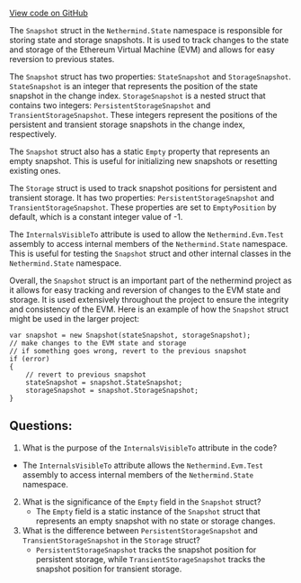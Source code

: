 [View code on GitHub](https://github.com/nethermindeth/nethermind/Nethermind.State/Snapshot.cs)

The `Snapshot` struct in the `Nethermind.State` namespace is responsible for storing state and storage snapshots. It is used to track changes to the state and storage of the Ethereum Virtual Machine (EVM) and allows for easy reversion to previous states.

The `Snapshot` struct has two properties: `StateSnapshot` and `StorageSnapshot`. `StateSnapshot` is an integer that represents the position of the state snapshot in the change index. `StorageSnapshot` is a nested struct that contains two integers: `PersistentStorageSnapshot` and `TransientStorageSnapshot`. These integers represent the positions of the persistent and transient storage snapshots in the change index, respectively.

The `Snapshot` struct also has a static `Empty` property that represents an empty snapshot. This is useful for initializing new snapshots or resetting existing ones.

The `Storage` struct is used to track snapshot positions for persistent and transient storage. It has two properties: `PersistentStorageSnapshot` and `TransientStorageSnapshot`. These properties are set to `EmptyPosition` by default, which is a constant integer value of -1.

The `InternalsVisibleTo` attribute is used to allow the `Nethermind.Evm.Test` assembly to access internal members of the `Nethermind.State` namespace. This is useful for testing the `Snapshot` struct and other internal classes in the `Nethermind.State` namespace.

Overall, the `Snapshot` struct is an important part of the nethermind project as it allows for easy tracking and reversion of changes to the EVM state and storage. It is used extensively throughout the project to ensure the integrity and consistency of the EVM. Here is an example of how the `Snapshot` struct might be used in the larger project:

```
var snapshot = new Snapshot(stateSnapshot, storageSnapshot);
// make changes to the EVM state and storage
// if something goes wrong, revert to the previous snapshot
if (error)
{
    // revert to previous snapshot
    stateSnapshot = snapshot.StateSnapshot;
    storageSnapshot = snapshot.StorageSnapshot;
}
```
## Questions: 
 1. What is the purpose of the `InternalsVisibleTo` attribute in the code?
   - The `InternalsVisibleTo` attribute allows the `Nethermind.Evm.Test` assembly to access internal members of the `Nethermind.State` namespace.
2. What is the significance of the `Empty` field in the `Snapshot` struct?
   - The `Empty` field is a static instance of the `Snapshot` struct that represents an empty snapshot with no state or storage changes.
3. What is the difference between `PersistentStorageSnapshot` and `TransientStorageSnapshot` in the `Storage` struct?
   - `PersistentStorageSnapshot` tracks the snapshot position for persistent storage, while `TransientStorageSnapshot` tracks the snapshot position for transient storage.